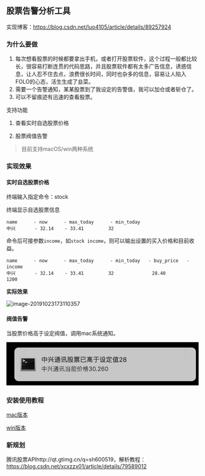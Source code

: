 ## 股票告警分析工具

实现博客：https://blog.csdn.net/luo4105/article/details/89257924

### 为什么要做

1. 每次想看股票的时候都要拿出手机，或者打开股票软件，这个过程一般都比较长，很容易打断连贯的代码思路，并且股票软件都有太多广告信息，诱惑信息，让人忍不住去点，浪费很长时间，同时也杂多的信息，容易让人陷入FOLO的心态，活生生成了韭菜。
2. 需要一个告警通知，某某股票到了我设定的告警值，我可以加仓或者斩仓了。
3. 可以不留痕迹有迅速的查看股票。

支持功能

1. 查看实时自选股票价格

2. 股票阀值告警

> 目前支持macOS/win两种系统

### 实现效果

#### 实时自选股票价格

终端输入指定命令：stock

终端显示自选股票信息

```
name      - now      - max_today      - min_today
中兴       - 32.14    - 33.41         32
```

命令后可接参数`income`，如`stock income`，则可以输出设置的买入价格和目前收益。

```
name      - now      - max_today      - min_today   - buy_price   - income
中兴       - 32.14    - 33.41         32              28.40         1200
```

**实际效果**

![image-20191023173110357](resources/stock.png)

#### 阀值告警

当股票价格高于设定阀值，调用mac系统通知。

![image-20190402175537291](resources/stock_notify.png)

### 安装使用教程

[mac版本](guide-mac.md)

[win版本](guide-win.md)

### 新规划

腾讯股票APIhttp://qt.gtimg.cn/q=sh600519，解析教程：https://blog.csdn.net/xcxzzx01/article/details/79589012

